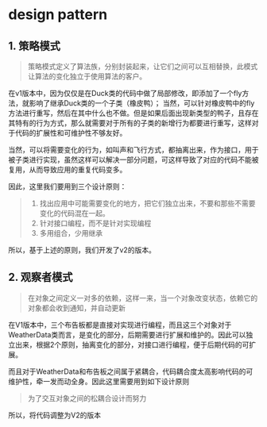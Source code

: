 # design pattern
## 1. 策略模式

> 策略模式定义了算法族，分别封装起来，让它们之间可以互相替换，此模式让算法的变化独立于使用算法的客户。

在v1版本中，因为仅仅是在Duck类的代码中做了局部修改，即添加了一个fly方法，就影响了继承Duck类的一个子类（橡皮鸭）； 当然，可以针对橡皮鸭中的fly方法进行重写，然后在其中什么也不做。但是如果后面出现新类型的鸭子，且存在其特有的行为方式，那么就需要对于所有的子类的新增行为都要进行重写，这样对于代码的扩展性和可维护性不够友好。

当然，可以将需要变化的行为，如叫声和飞行方式，都抽离出来，作为接口，用于被子类进行实现，虽然这样可以解决一部分问题，可这样导致了对应的代码不能被复用，从而导致应用的重复代码变多。

因此，这里我们要用到三个设计原则：

> 1. 找出应用中可能需要变化的地方，把它们独立出来，不要和那些不需要变化的代码混在一起。
> 2. 针对接口编程，而不是针对实现编程
> 3. 多用组合，少用继承

所以，基于上述的原则，我们开发了v2的版本。

## 2. 观察者模式
> 在对象之间定义一对多的依赖，这样一来，当一个对象改变状态，依赖它的对象都会收到通知，并自动更新

在V1版本中，三个布告板都是直接对实现进行编程，而且这三个对象对于WeatherData类而言，是变化的部分，后期需要进行扩展和维护的。因此可以独立出来，根据2个原则，抽离变化的部分，对接口进行编程，便于后期代码的可扩展。

而且对于WeatherData和布告板之间属于紧耦合，代码耦合度太高影响代码的可维护性，牵一发而动全身。因此这里需要用到如下设计原则

> 为了交互对象之间的松耦合设计而努力

所以，将代码调整为V2的版本